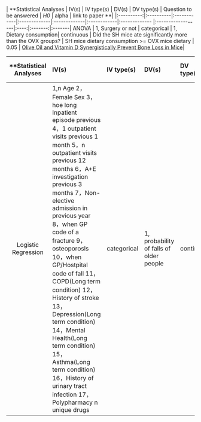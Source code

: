 | **Statistical Analyses	|  IV(s)  |  IV type(s) |  DV(s)  |  DV type(s)  | Question to be answered | _H0_ | alpha | link to paper **| 
|:----------:|:----------|:------------|:-------------|:-------------|:------------|:------------- |:------------------|:----:|:-------:|:-------|
ANOVA	| 1, Surgery or not  | categorical | 1, Dietary consumption| continuous | 	Did the SH mice ate significantly more than the OVX groups? | SH mice dietary consumption >= OVX mice dietary | 0.05 | [Olive Oil and Vitamin D Synergistically Prevent Bone Loss in Mice](http://journals.plos.org/plosone/article?id=10.1371/journal.pone.0115817)| 







| **Statistical Analyses	|  IV(s)  |  IV type(s) |  DV(s)  |  DV type(s)   | Question to be answered | _H0_ | alpha | link to paper **| 
|:----------:|:----------|:------------|:-------------|:------------ |:------------------|:----:|:-------:|:-------|
|Logistic Regression |1,n Age  2，Female Sex  3，hoe long Inpatient episode previous   4，1 outpatient visits previous 1 month    5，n outpatient visits previous 12 months  6，A+E investigation previous 3 months     7，Non-elective admission in previous year    8，when GP code of a fracture      9，osteoporosls      10，when GP/Hostpital code of fall    11，COPD(Long term condition)    12，History of stroke      13，Depression(Long term condition)     14，Mental Health(Long term condition)    15，Asthma(Long term condition)      16，History of urinary tract infection    17，Polypharmacy n unique drugs   | categorical | 1,  probability of falls of older people| continuous  | What is the odds probability of falls of older people as the values of the IVs change? | This specific variable has no significant effect on the risk of fall of older people | 0.05 | [Predicting Falls and When to Intervene in Older People: A Multilevel Logistical Regression Model and Cost Analysis](http://journals.plos.org/plosone/article?id=10.1371/journal.pone.0159365) |
